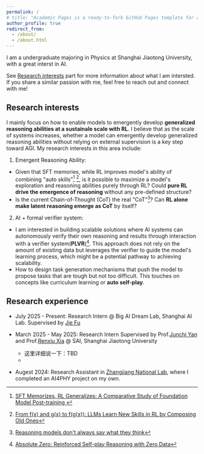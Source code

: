 ```yaml
---
permalink: /
# title: "Academic Pages is a ready-to-fork GitHub Pages template for academic personal websites"
author_profile: true
redirect_from: 
  - /about/
  - /about.html
---
```


I am a undergraduate majoring in Physics at Shanghai Jiaotong University, with a great interst in AI. 

See [Research interests](#research-interests) part for more information about what I am intersted. If you share a similar passion with me, feel free to reach out and connect with me!

<!-- ## Education
- BSc in Physics, Shanghai Jiaotong University, 2027 (Expected) -->

## Research interests

I mainly focus on how to enable models to emergently develop **generalized reasoning abilities at a sustainale scale with RL**. I believe that as the scale of systems increases, whether a model can emergently develop generalized reasoning abilities without relying on external supervision is a key step toward AGI. My research interests in this area include:

1. Emergent Reasoning Ability: 
  - Given that SFT memories, while RL improves model's ability of combining "auto skills"[^1] [^2], is it possible to maximize a model's exploration and reasoning abilities purely through RL? Could **pure RL drive the emergence of reasoning** without any pre-defined structure?
  - Is the current Chain-of-Thought (CoT) the real "CoT"[^3]? Can **RL alone make latent reasoning emerge as CoT** by itself?

[^1]: [SFT Memorizes, RL Generalizes:
A Comparative Study of Foundation Model Post-training
](https://arxiv.org/pdf/2501.17161)

[^2]: [From f(x) and g(x) to f(g(x)): LLMs Learn New Skills in RL by Composing Old Ones](https://husky-morocco-f72.notion.site/From-f-x-and-g-x-to-f-g-x-LLMs-Learn-New-Skills-in-RL-by-Composing-Old-Ones-2499aba4486f802c8108e76a12af3020)

[^3]: [Reasoning models don't always say what they think](https://www.anthropic.com/research/reasoning-models-dont-say-think)



2. AI + formal verifier system: 
  - I am interested in building scalable solutions where AI systems can autonomously verify their own reasoning and results through interaction with a verifier system(**PLVR**)[^4]. This approach does not rely on the amount of existing data but leverages the verifier to guide the model's learning process, which might be a potential pathway to achieving scalability.
  - How to design task generation mechanisms that push the model to propose tasks that are tough but not too difficult. This touches on concepts like curriculum learning or **auto self-play**.

[^4]: [Absolute Zero: Reinforced Self-play Reasoning with Zero Data](https://arxiv.org/abs/2505.03335)






## Research experience

- July 2025 - Present: Research Intern @ Big AI Dream Lab, Shanghai AI Lab. Supervised by [Jie Fu](https://bigaidream.github.io/)

- March 2025 - May 2025: Research Intern Supervised by Prof.[Junchi Yan](https://thinklab.sjtu.edu.cn/) and Prof.[Renxiu Xia](https://scholar.google.com/citations?user=E520fqQAAAAJ&hl=zh-CN) @ SAI, Shanghai Jiaotong University
  - 这里详细说一下：TBD
  - 

- Augest 2024: Research Assistant in [Zhangjiang National Lab](https://www.zjlab.ac.cn/), where I completed an AI4PHY project on my own. 





